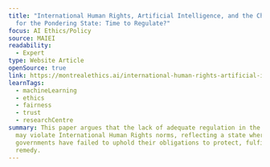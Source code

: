 ```yaml
---
title: "International Human Rights, Artificial Intelligence, and the Challenge
  for the Pondering State: Time to Regulate?"
focus: AI Ethics/Policy
source: MAIEI
readability:
  - Expert
type: Website Article
openSource: true
link: https://montrealethics.ai/international-human-rights-artificial-intelligence-and-the-challenge-for-the-pondering-state-time-to-regulate/
learnTags:
  - machineLearning
  - ethics
  - fairness
  - trust
  - researchCentre
summary: This paper argues that the lack of adequate regulation in the AI sector
  may violate International Human Rights norms, reflecting a state where
  governments have failed to uphold their obligations to protect, fulfill and
  remedy.
---
```

